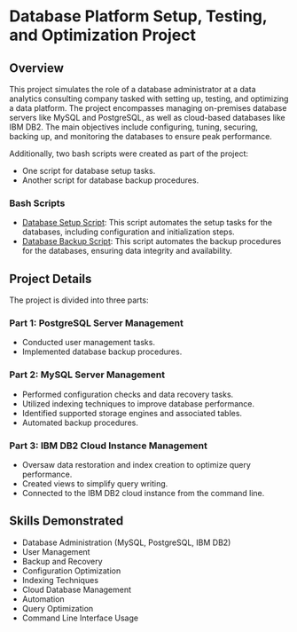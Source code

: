 # Database Platform Setup, Testing, and Optimization Project

## Overview
This project simulates the role of a database administrator at a data analytics consulting company tasked with setting up, testing, and optimizing a data platform. The project encompasses managing on-premises database servers like MySQL and PostgreSQL, as well as cloud-based databases like IBM DB2. The main objectives include configuring, tuning, securing, backing up, and monitoring the databases to ensure peak performance.

Additionally, two bash scripts were created as part of the project:
- One script for database setup tasks.
- Another script for database backup procedures.

### Bash Scripts
- [Database Setup Script](https://github.com/jzm0900/Database-Platform-Setup-Testing-and-Optimization/blob/main/db-backup.sh): This script automates the setup tasks for the databases, including configuration and initialization steps.
- [Database Backup Script](https://github.com/jzm0900/Database-Platform-Setup-Testing-and-Optimization/blob/main/db-setup.sh): This script automates the backup procedures for the databases, ensuring data integrity and availability.
 
## Project Details
The project is divided into three parts:

### Part 1: PostgreSQL Server Management
- Conducted user management tasks.
- Implemented database backup procedures.

### Part 2: MySQL Server Management
- Performed configuration checks and data recovery tasks.
- Utilized indexing techniques to improve database performance.
- Identified supported storage engines and associated tables.
- Automated backup procedures.

### Part 3: IBM DB2 Cloud Instance Management
- Oversaw data restoration and index creation to optimize query performance.
- Created views to simplify query writing.
- Connected to the IBM DB2 cloud instance from the command line.

## Skills Demonstrated
- Database Administration (MySQL, PostgreSQL, IBM DB2)
- User Management
- Backup and Recovery
- Configuration Optimization
- Indexing Techniques
- Cloud Database Management
- Automation 
- Query Optimization
- Command Line Interface Usage


